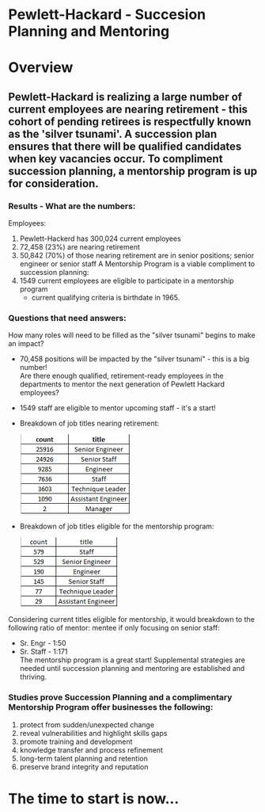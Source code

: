 # Pewlett-Hackard - Succesion Planning and Mentoring
# Overview  
## Pewlett-Hackard is realizing a large number of current employees are nearing retirement - this cohort of pending retirees is respectfully known as the 'silver tsunami'. A succession plan ensures that there will be qualified candidates when key vacancies occur.  To compliment succession planning, a mentorship program is up for consideration.  

### Results - What are the numbers:  
  Employees:
  1. Pewlett-Hackerd has 300,024 current employees
  2. 72,458 (23%) are nearing retirement
  3. 50,842 (70%) of those nearing retirement are in senior positions; senior engineer or senior staff
  A Mentorship Program is a viable compliment to succession planning:
  4.  1549 current employees are eligible to participate in a mentorship program
      * current qualifying criteria is birthdate in 1965.
 ### Questions that need answers:
How many roles will need to be filled as the "silver tsunami" begins to make an impact?  
* 70,458 positions will be impacted by the "silver tsunami" - this is a big number!    
Are there enough qualified, retirement-ready employees in the departments to mentor the next generation of Pewlett Hackard employees?  
* 1549 staff are eligible to mentor upcoming staff - it's a start!  
* Breakdown of job titles nearing retirement:    

    ![](/Images/retiring_titles.png)  
    
* Breakdown of job titles eligible for the mentorship program:   

   ![](/Images/mentoring_eligibility_titles.png)  
   
Considering current titles eligible for mentorship, it would breakdown to the following ratio of mentor: mentee if only focusing on senior staff: 
* Sr. Engr - 1:50
* Sr. Staff - 1:171  
The mentorship program is a great start!  Supplemental strategies are needed until succession planning and mentoring are established and thriving.
### Studies prove Succession Planning and a complimentary Mentorship Program offer businesses the following:
  1. protect from sudden/unexpected change
  2. reveal vulnerabilities and highlight skills gaps
  3. promote training and development
  4. knowledge transfer and process refinement
  5. long-term talent planning and retention
  6. preserve brand integrity and reputation
# The time to start is now...
